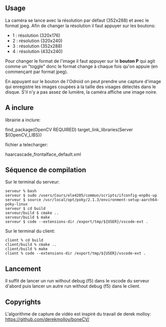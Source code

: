 ## Usage
La caméra se lance avec la résolution par défaut (352x288) et avec le format jpeg.
Afin de changer la résolution il faut appuyer sur les boutons:

* 1 : résolution (320x176)
* 2 : résolution (320x240)
* 3 : résolution (352x288)
* 4 : résolution (432x240)

Pour changer le format de l'image il faut appuyer sur le **bouton P** qui agit comme un "toggle" donc le format change à chaque fois qu'on appuie (en commençant par format jpeg).

En appuyant sur le bouton de l'Odroid on peut prendre une capture d'image qui enregistre les images coupées à la taille des visages détectés dans le disque.
S'il n'y a pas assez de lumière, la caméra affiche une image noire.

## A inclure
librairie a inclure:

find_package(OpenCV REQUIRED)
target_link_libraries(Server  ${OpenCV_LIBS})

fichier a telecharger:

haarcascade_frontalface_default.xml
## Séquence de compilation
Sur le terminal du serveur:

```
serveur % bash
serveur $ sudo /users/Cours/ele4205/commun/scripts/ifconfig-enp0s-up
serveur $ source /usr/local/opt/poky/2.1.3/environment-setup-aarch64-poky-linux
serveur $ cd build
serveur/build $ cmake ..
serveur/build $ make
serveur $ code --extensions-dir /export/tmp/${USER}/vscode-ext .
```

Sur le terminal du client:
```
client % cd build
client/build % cmake ..
client/build % make
client % code --extensions-dir /export/tmp/${USER}/vscode-ext .
```
## Lancement
Il suffit de lancer un run without debug (f5) dans le vscode du serveur d'abord puis lancer un autre run without debug (f5) dans le client.

## Copyrights
L'algorithme de capture de vidéo est inspiré du travail de derek molloy:
https://github.com/derekmolloy/boneCV/